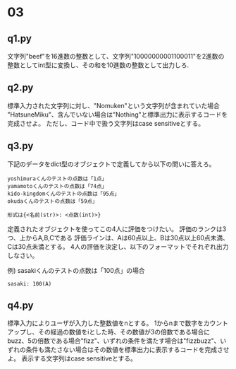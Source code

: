 # 03
## q1.py
文字列"beef"を16進数の整数として、文字列"10000000001100011"を2進数の整数としてint型に変換し、その和を10進数の整数として出力しろ.

## q2.py
標準入力された文字列に対し、"Nomuken"という文字列が含まれていた場合 "HatsuneMiku"、含んでいない場合は"Nothing"と標準出力に表示するコードを完成させよ。
ただし、コード中で扱う文字列はcase sensitiveとする。

## q3.py
下記のデータをdict型のオブジェクトで定義してから以下の問いに答えろ。

```
yoshimuraくんのテストの点数は「1点」
yamamotoくんのテストの点数は「74点」
kido-kingdomくんのテストの点数は「95点」
okudaくんのテストの点数は「59点」

形式は{<名前(str)>: <点数(int)>}
```

定義されたオブジェクトを使ってこの4人に評価をつけたい。
評価のランクは3つ、上からA,B,Cである
評価ラインは、Aは60点以上、Bは30点以上60点未満、Cは30点未満とする。
4人の評価を決定し、以下のフォーマットでそれぞれ出力しなさい。

例)
sasakiくんのテストの点数は「100点」の場合
```
sasaki: 100(A)
```

## q4.py
標準入力によりユーザが入力した整数値をnとする。
1からnまで数字をカウントアップし、その経過の数値をiとした時、その数値が3の倍数である場合にbuzz、5の倍数である場合"fizz"、いずれの条件を満たす場合は"fizzbuzz"、いずれの条件も満たさない場合はその数値を標準出力に表示するコードを完成させよ。
表示する文字列はcase sensitiveとする。
